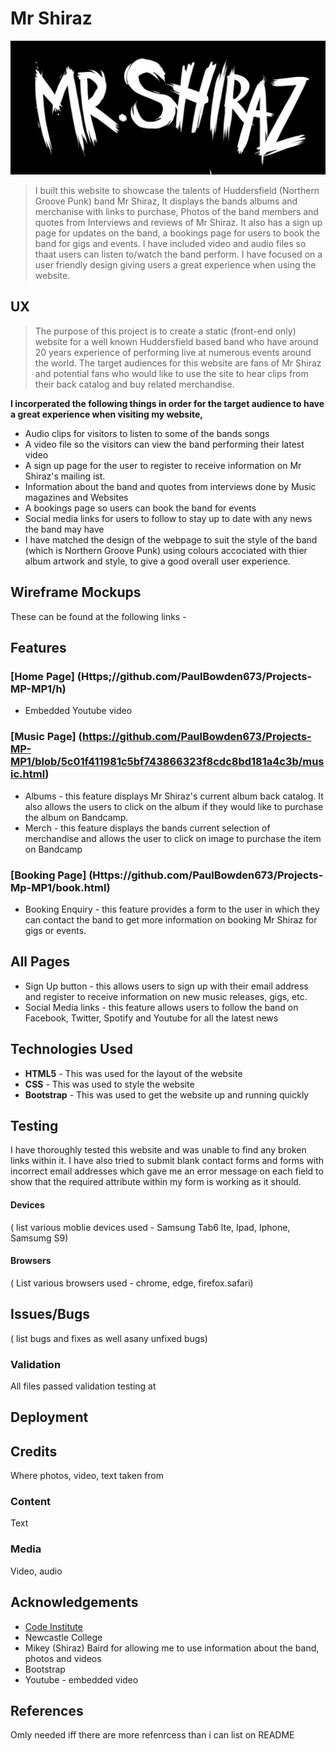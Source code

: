 
# Mr Shiraz



![Mr Shiraz Logo](https://github.com/PaulBowden673/Projects-MP-MP1/blob/4571ca41cc2750dbe5775c26eb932ee8815e880d/assets/images/hero-image-2.jpg)



>I built this website to showcase the talents of Huddersfield (Northern Groove Punk) band Mr Shiraz, It displays the bands albums and merchanise with links to purchase, Photos of the band members and quotes from Interviews and reviews of Mr Shiraz. It also has a sign up page for updates on the band, a bookings page for users to book the band for gigs and events. I have included video and audio files so thaat users can listen to/watch the band perform. I have focused on a user friendly design giving users a great experience when using the website.
## UX
>The purpose of this project is to create a static (front-end only) website for a well known Huddersfield based band who have around 20 years experience of performing live at numerous events around the world. The target audiences for this website are fans of Mr Shiraz and potential fans who would like to use the site to hear clips from their back catalog and buy related merchandise.

**I incorperated the following things in order for the target audience to have a great experience when visiting my website,**

- Audio clips for visitors to listen to some of the bands songs
- A video file so the visitors can view the band performing their latest video
- A sign up page for the user to register to receive information on Mr Shiraz's mailing ist.
- Information about the band and quotes from interviews done by Music magazines and Websites
- A bookings page so users can book the band for events
- Social media links for users to follow to stay up to date with any news the band may have
- I have matched the design of the webpage to suit the style of the band (which is Northern Groove Punk) using colours accociated with thier album artwork and style, to give a good overall user experience.
  
  
## Wireframe Mockups 
These can be found at the following links - 

## Features

### [Home Page] (Https;//github.com/PaulBowden673/Projects-MP-MP1/h)
- Embedded Youtube video

### [Music Page] (https://github.com/PaulBowden673/Projects-MP-MP1/blob/5c01f411981c5bf743866323f8cdc8bd181a4c3b/music.html)
 - Albums - this feature displays Mr Shiraz's current album back catalog. It also allows the users to click on the album if they would like to purchase the album on Bandcamp.
 - Merch - this feature displays the bands current selection of merchandise and allows the user to click on image to purchase the item on Bandcamp

### [Booking Page] (Https://github.com/PaulBowden673/Projects-Mp-MP1/book.html)
 - Booking Enquiry - this feature provides a form to the user in which they can contact the band to get more information on booking Mr Shiraz for gigs or events.

## All Pages
- Sign Up button - this allows users to sign up with their email address and register to receive information on new music releases, gigs, etc.
- Social Media links - this feature allows users to follow the band on Facebook, Twitter, Spotify and Youtube for all the latest news
## Technologies Used
 - **HTML5**  - This was used for the layout of the website
 - **CSS**    - This was used to style the website
 - **Bootstrap** - This was used to get the website up and running quickly
## Testing
 I have thoroughly tested this website and was unable to find any broken links within it. I have also tried to submit blank contact forms and forms with incorrect email addresses which gave me an error message on each field to show that the required attribute within my form is working as it should.

#### Devices
( list various moblie devices used - Samsung Tab6 lte, Ipad, Iphone, Samsumg S9)

#### Browsers
( List various browsers used - chrome, edge, firefox.safari)

## Issues/Bugs
( list bugs and fixes as well asany unfixed bugs)
### Validation
All files passed validation testing at
## Deployment 

## Credits
Where photos, video, text taken from
### Content
Text
### Media
Video, audio
## Acknowledgements
- [Code Institute](https://www.codeinstitute.net/)
- Newcastle College
- Mikey (Shiraz) Baird for allowing me to use information about the band, photos and videos 
- Bootstrap
- Youtube  - embedded video
## References 
Omly needed iff there are more refenrcess than i can list on README

